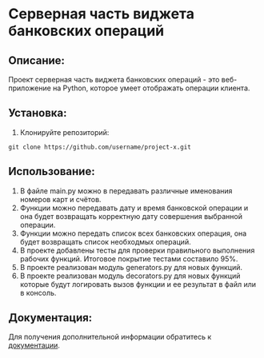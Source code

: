 # Cерверная часть виджета банковских операций

## Описание:

Проект серверная часть виджета банковских операций - это веб-приложение на Python, которое умеет  отображать операции 
клиента.

## Установка:

1. Клонируйте репозиторий:
```
git clone https://github.com/username/project-x.git

```
## Использование:

1. В файле main.py можно в передавать различные именования номеров карт и счётов.
2. Функции можно передавать дату и время банковской операции и она будет возвращать корректную дату совершения выбранной 
операции.
3. Функции можно передать список всех банковских операция, она будет возвращать список необходмых операций.
4. В проекте добавлены тесты для проверки правильного выполнения рабочих функций. Итоговое покрытие 
тестами составило 95%.
5. В проекте реализован модуль generators.py для новых функций. 
6. В проекте реализован модуль decorators.py для новых функций которые будут логировать вызов функции и ее результат
в файл или в консоль.

## Документация:

Для получения дополнительной информации обратитесь к [документации](README.md).
